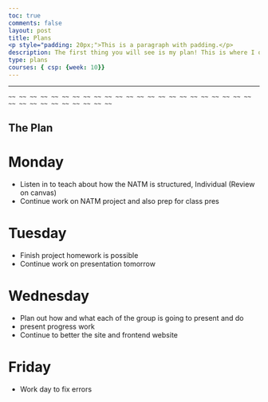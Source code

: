 ```yaml
---
toc: true
comments: false
layout: post
title: Plans
<p style="padding: 20px;">This is a paragraph with padding.</p>
description: The first thing you will see is my plan! This is where I organize all the work I have done daily and the work I need to do.
type: plans
courses: { csp: {week: 10}}
---
```

---
    ~~ ~~ ~~ ~~ ~~ ~~ ~~ ~~ ~~ ~~ ~~ ~~ ~~ ~~ ~~ ~~ ~~ ~~ ~~ ~~ ~~ ~~ ~~ ~~ ~~ ~~ ~~ ~~ ~~ ~~ ~~ ~~ ~~

## The Plan   

# Monday

 - Listen in to teach about how the NATM is structured, Individual (Review on canvas)
 - Continue work on NATM project and also prep for class pres

# Tuesday

- Finish project homework is possible
- Continue work on presentation tomorrow

# Wednesday

- Plan out how and what each of the group is going to present and do
- present progress work
- Continue to better the site and frontend website

# Friday

- Work day to fix errors

